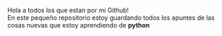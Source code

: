 Hola a todos los que estan por mi Github!
<br>
En este pequeño repositorio estoy guardando todos los apuntes de las cosas nuevas que estoy aprendiendo de **python**
